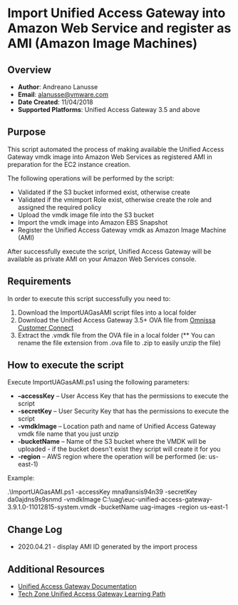 # Import Unified Access Gateway into Amazon Web Service and register as AMI (Amazon Image Machines)

## Overview
- **Author**: Andreano Lanusse
- **Email**: alanusse@vmware.com
- **Date Created**: 11/04/2018
- **Supported Platforms**: Unified Access Gateway 3.5 and above 

## Purpose
<!-- Summary Start -->
This script automated the process of making available the Unified Access Gateway vmdk image into Amazon Web Services as registered AMI in preparation for the EC2 instance creation.
<!-- Summary End -->
The following operations will be performed by the script:
- Validated if the S3 bucket informed exist, otherwise create
- Validated if the vmimport Role exist, otherwise create the role and assigned the required policy
- Upload the vmdk image file into the S3 bucket
- Import the vmdk image into Amazon EBS Snapshot
- Register the Unified Access Gateway vmdk as Amazon Image Machine (AMI)

After successfully execute the script, Unified Access Gateway will be available as private AMI on your Amazon Web Services console.

## Requirements
 
In order to execute this script successfully you need to:
1. Download the ImportUAGasAMI script files into a local folder
2. Download the Unified Access Gateway 3.5+ OVA file from [Omnissa Customer Connect](https://customerconnect.omnissa.com/home)
3. Extract the .vmdk file from the OVA file in a local folder  (** You can rename the file extension from .ova file to .zip to easily unzip the file)

## How to execute the script

Execute ImportUAGasAMI.ps1 using the following parameters:

- **–accessKey** – User Access Key that has the permissions to execute the script
- **-secretKey** – User Security Key that has the permissions to execute the script
- **-vmdkImage** – Location path and name of Unified Access Gateway vmdk file name that you just unzip
- **-bucketName** – Name of the S3 bucket where the VMDK will be uploaded - if the bucket doesn't exist they script will create it for you
- **-region** – AWS region where the operation will be performed (ie: us-east-1)

Example:

.\ImportUAGasAMI.ps1 -accessKey mna9ansis94n39 -secretKey da0ajdns9s9snmd -vmdkImage C:\uag\euc-unified-access-gateway-3.9.1.0-11012815-system.vmdk -bucketName uag-images -region us-east-1

## Change Log
- 2020.04.21 - display AMI ID generated by the import process

## Additional Resources
* [Unified Access Gateway Documentation](https://docs.omnissa.com/en/Unified-Access-Gateway/)
* [Tech Zone Unified Access Gateway Learning Path](https://techzone.omnissa.com/mastering-unified-access-gateway/)
